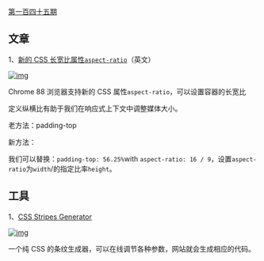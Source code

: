 [第一百四十五期](https://github.com/ruanyf/weekly/blob/master/docs/issue-145.md)

## 文章

1、[新的 CSS 长宽比属性`aspect-ratio`](https://web.dev/aspect-ratio/)（英文）

[![img](https://camo.githubusercontent.com/741091fc0ced2746820aea8a3c3016268ecde02f099656c513538cc8372dfe2d/68747470733a2f2f7777772e77616e67626173652e636f6d2f626c6f67696d672f61737365742f3230323130312f6267323032313031333130332e6a7067)](https://camo.githubusercontent.com/741091fc0ced2746820aea8a3c3016268ecde02f099656c513538cc8372dfe2d/68747470733a2f2f7777772e77616e67626173652e636f6d2f626c6f67696d672f61737365742f3230323130312f6267323032313031333130332e6a7067)

Chrome 88 浏览器支持新的 CSS 属性`aspect-ratio`，可以设置容器的长宽比

定义纵横比有助于我们在响应式上下文中调整媒体大小。

老方法：padding-top

新方法：

我们可以替换：`padding-top: 56.25%`with `aspect-ratio: 16 / 9`，设置`aspect-ratio`为`width`/的指定比率`height`。

## 工具

1、[CSS Stripes Generator](https://stripesgenerator.com/stripe-samples)

[![img](https://camo.githubusercontent.com/8987dbc937a453659eee7876aa1d837724649b92d5eaafbc269a121f53a95291/68747470733a2f2f7777772e77616e67626173652e636f6d2f626c6f67696d672f61737365742f3230323130322f6267323032313032303331372e6a7067)](https://camo.githubusercontent.com/8987dbc937a453659eee7876aa1d837724649b92d5eaafbc269a121f53a95291/68747470733a2f2f7777772e77616e67626173652e636f6d2f626c6f67696d672f61737365742f3230323130322f6267323032313032303331372e6a7067)

一个纯 CSS 的条纹生成器，可以在线调节各种参数，网站就会生成相应的代码。